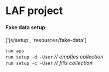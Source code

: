 # LAF project

#### Fake data setup:
['js/setup', 'resources/fake-data']

`run app`  
`run setup -d -User` *// empties collection*  
`run setup -c -User` *// fills collection*
